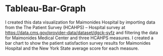 # Tableau-Bar-Graph

I created this data visualization for Maimonides Hospital by importing data from the The Patient Survey (HCAHPS) – Hospital survey at https://data.cms.gov/provider-data/dataset/dgck-syfz and filtering the data for Maimonides Medical Center and three HCAHPS measures. I created a bar chart to show the patient satisfaction survey results for Maimonides Hospital and the New York State average score for each measure.




 
